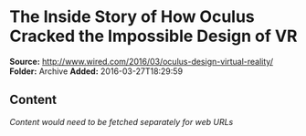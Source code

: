 # The Inside Story of How Oculus Cracked the Impossible Design of VR

**Source:** http://www.wired.com/2016/03/oculus-design-virtual-reality/
**Folder:** Archive
**Added:** 2016-03-27T18:29:59




## Content
*Content would need to be fetched separately for web URLs*
